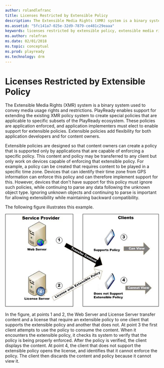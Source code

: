 ```yaml
---
author: rolandlefranc
title: Licenses Restricted by Extensible Policy
description: The Extensible Media Rights (XMR) system is a binary system used to convey media usage rights and restrictions.
ms.assetid: "5fc141a7-025e-32d9-7879-ce481c29eaaa"
keywords: licenses restricted by extensible policy, extensible media rights
ms.author: rolefran
ms.date: 02/01/2018
ms.topic: conceptual
ms.prod: playready
ms.technology: drm
---
```



# Licenses Restricted by Extensible Policy


The Extensible Media Rights (XMR) system is a binary system used to convey media usage rights and restrictions. PlayReady enables support for extending the existing XMR policy system to create special policies that are applicable to specific subsets of the PlayReady ecosystem. These policies are application enforced, and application implementers must elect to enable support for extensible policies. Extensible policies add flexibility for both application developers and for content owners.


Extensible policies are designed so that content owners can create a policy that is supported only by applications that are capable of enforcing a specific policy. This content and policy may be transferred to any client but only work on devices capable of enforcing that extensible policy. For example, a policy can be created that requires content to be played in a specific time zone. Devices that can identify their time zone from GPS information can enforce this policy and can therefore implement support for this. However, devices that don't have support for this policy must ignore such policies, while continuing to parse any data following the unknown object type. Ignoring unknown objects and continuing to parse is important for allowing extensibility while maintaining backward compatibility.


The following figure illustrates this example.


![Extensible Policy](../images/image26_15.jpg)


In the figure, at points 1 and 2, the Web Server and License Server transfer content and a license that require an extensible policy to one client that supports the extensible policy and another that does not. At point 3 the first client attempts to use the policy to consume the content. When it encounters the extensible policy, it checks its system to verify that the policy is being properly enforced. After the policy is verified, the client displays the content. At point 4, the client that does not support the extensible policy opens the license, and identifies that it cannot enforce the policy. The client then discards the content and policy because it cannot view it.

